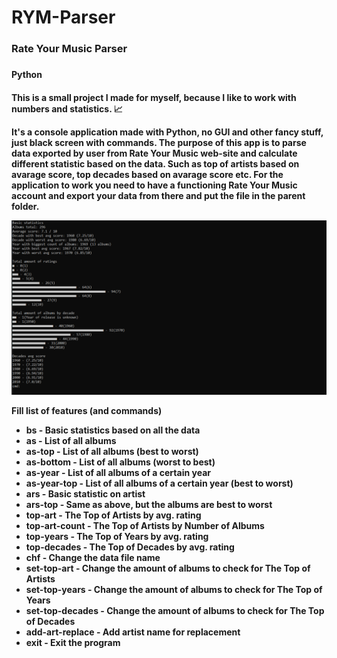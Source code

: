 # RYM-Parser

<h3>Rate Your Music Parser<h3>
<h4>Python<h4>
  
<p>This is a small project I made for myself, because I like to work with numbers and statistics. 📈</p>
<p>It's a console application made with Python, no GUI and other fancy stuff, just black screen with commands.
The purpose of this app is to parse data exported by user from Rate Your Music web-site and calculate different statistic based on the data. Such as top of artists based on avarage score, top decades based on avarage score etc. For the application to work you need to have a functioning Rate Your Music account and export your data from there and put the file in the parent folder.</p>

<img src="./preview.png">

<p>Fill list of features (and commands)</p>
<ul>
<li>bs - Basic statistics based on all the data</li>
<li>as - List of all albums</li>
<li>as-top - List of all albums (best to worst)</li>
<li>as-bottom - List of all albums (worst to best)</li>
<li>as-year - List of all albums of a certain year</li>
<li>as-year-top - List of all albums of a certain year (best to worst)</li>
<li>ars - Basic statistic on artist</li>
<li>ars-top - Same as above, but the albums are best to worst</li>

<li>top-art - The Top of Artists by avg. rating</li>
<li>top-art-count - The Top of Artists by Number of Albums</li>
<li>top-years - The Top of Years by avg. rating</li>
<li>top-decades - The Top of Decades by avg. rating</li>

<li>chf - Change the data file name</li>
<li>set-top-art - Change the amount of albums to check for The Top of Artists</li>
<li>set-top-years - Change the amount of albums to check for The Top of Years</li>
<li>set-top-decades - Change the amount of albums to check for The Top of Decades</li>
<li>add-art-replace - Add artist name for replacement</li>

<li>exit - Exit the program</li> 
</ul>
